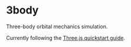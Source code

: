 # 3body
Three-body orbital mechanics simulation.

Currently following the [Three.js quickstart guide](https://threejs.org/docs/#manual/en/introduction/Creating-a-scene).
